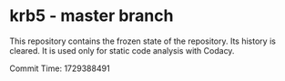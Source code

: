 # krb5 - master branch

This repository contains the frozen state of the repository.
Its history is cleared. It is used only for static code
analysis with Codacy.

Commit Time: 1729388491
